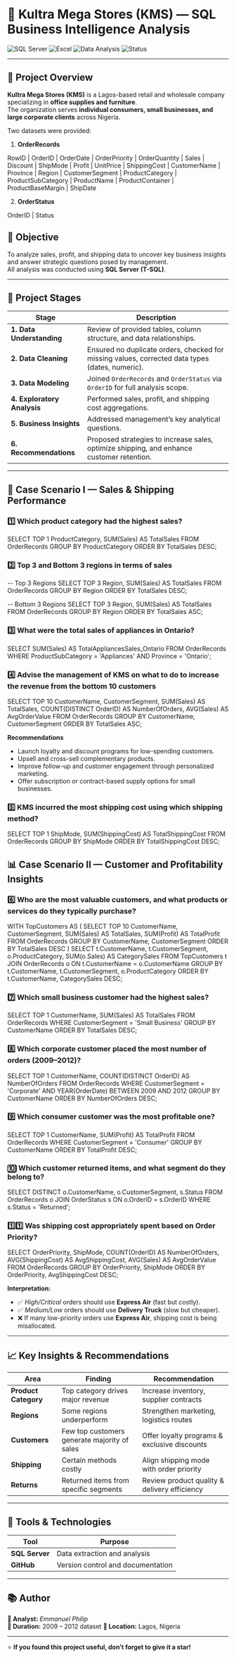 # 🏬 Kultra Mega Stores (KMS) — SQL Business Intelligence Analysis

![SQL Server](https://img.shields.io/badge/SQL%20Server-CC2927?style=flat-square&logo=microsoftsqlserver&logoColor=white)
![Excel](https://img.shields.io/badge/Microsoft%20Excel-217346?style=flat-square&logo=microsoftexcel&logoColor=white)
![Data Analysis](https://img.shields.io/badge/Business%20Intelligence-Analysis-blue?style=flat-square)
![Status](https://img.shields.io/badge/Project%20Stage-Completed-success?style=flat-square)

---

## 📖 Project Overview

**Kultra Mega Stores (KMS)** is a Lagos-based retail and wholesale company specializing in **office supplies and furniture**.  
The organization serves **individual consumers, small businesses, and large corporate clients** across Nigeria.

Two datasets were provided:

1. **OrderRecords**

RowID | OrderID | OrderDate | OrderPriority | OrderQuantity | Sales | Discount | ShipMode |
Profit | UnitPrice | ShippingCost | CustomerName | Province | Region | CustomerSegment |
ProductCategory | ProductSubCategory | ProductName | ProductContainer | ProductBaseMargin | ShipDate


2. **OrderStatus**

OrderID | Status

## 🎯 Objective

To analyze sales, profit, and shipping data to uncover key business insights and answer strategic questions posed by management.  
All analysis was conducted using **SQL Server (T-SQL)**.

---

## 🧩 Project Stages

| Stage | Description |
|-------|--------------|
| **1. Data Understanding** | Review of provided tables, column structure, and data relationships. |
| **2. Data Cleaning** | Ensured no duplicate orders, checked for missing values, corrected data types (dates, numeric). |
| **3. Data Modeling** | Joined `OrderRecords` and `OrderStatus` via `OrderID` for full analysis scope. |
| **4. Exploratory Analysis** | Performed sales, profit, and shipping cost aggregations. |
| **5. Business Insights** | Addressed management’s key analytical questions. |
| **6. Recommendations** | Proposed strategies to increase sales, optimize shipping, and enhance customer retention. |

---

## 🧮 Case Scenario I — Sales & Shipping Performance

### **1️⃣ Which product category had the highest sales?**

SELECT TOP 1 
 ProductCategory,
 SUM(Sales) AS TotalSales
FROM OrderRecords
GROUP BY ProductCategory
ORDER BY TotalSales DESC;

### **2️⃣ Top 3 and Bottom 3 regions in terms of sales**

-- Top 3 Regions
SELECT TOP 3 
    Region,
    SUM(Sales) AS TotalSales
FROM OrderRecords
GROUP BY Region
ORDER BY TotalSales DESC;

-- Bottom 3 Regions
SELECT TOP 3 
    Region,
    SUM(Sales) AS TotalSales
FROM OrderRecords
GROUP BY Region
ORDER BY TotalSales ASC;

### **3️⃣ What were the total sales of appliances in Ontario?**

SELECT 
    SUM(Sales) AS TotalAppliancesSales_Ontario
FROM OrderRecords
WHERE ProductSubCategory = 'Appliances'
  AND Province = 'Ontario';

### **4️⃣ Advise the management of KMS on what to do to increase the revenue from the bottom 10 customers**


SELECT TOP 10 
    CustomerName,
    CustomerSegment,
    SUM(Sales) AS TotalSales,
    COUNT(DISTINCT OrderID) AS NumberOfOrders,
    AVG(Sales) AS AvgOrderValue
FROM OrderRecords
GROUP BY CustomerName, CustomerSegment
ORDER BY TotalSales ASC;

**Recommendations**

* Launch loyalty and discount programs for low-spending customers.
* Upsell and cross-sell complementary products.
* Improve follow-up and customer engagement through personalized marketing.
* Offer subscription or contract-based supply options for small businesses.

### **5️⃣ KMS incurred the most shipping cost using which shipping method?**

SELECT TOP 1 
    ShipMode,
    SUM(ShippingCost) AS TotalShippingCost
FROM OrderRecords
GROUP BY ShipMode
ORDER BY TotalShippingCost DESC;

## 📊 Case Scenario II — Customer and Profitability Insights

### **6️⃣ Who are the most valuable customers, and what products or services do they typically purchase?**

WITH TopCustomers AS (
    SELECT TOP 10
        CustomerName,
        CustomerSegment,
        SUM(Sales) AS TotalSales,
        SUM(Profit) AS TotalProfit
    FROM OrderRecords
    GROUP BY CustomerName, CustomerSegment
    ORDER BY TotalSales DESC
)
SELECT 
    t.CustomerName,
    t.CustomerSegment,
    o.ProductCategory,
    SUM(o.Sales) AS CategorySales
FROM TopCustomers t
JOIN OrderRecords o
    ON t.CustomerName = o.CustomerName
GROUP BY t.CustomerName, t.CustomerSegment, o.ProductCategory
ORDER BY t.CustomerName, CategorySales DESC;

### **7️⃣ Which small business customer had the highest sales?**

SELECT TOP 1 
    CustomerName,
    SUM(Sales) AS TotalSales
FROM OrderRecords
WHERE CustomerSegment = 'Small Business'
GROUP BY CustomerName
ORDER BY TotalSales DESC;

### **8️⃣ Which corporate customer placed the most number of orders (2009–2012)?**

SELECT TOP 1 
    CustomerName,
    COUNT(DISTINCT OrderID) AS NumberOfOrders
FROM OrderRecords
WHERE CustomerSegment = 'Corporate'
  AND YEAR(OrderDate) BETWEEN 2009 AND 2012
GROUP BY CustomerName
ORDER BY NumberOfOrders DESC;

### **9️⃣ Which consumer customer was the most profitable one?**

SELECT TOP 1 
    CustomerName,
    SUM(Profit) AS TotalProfit
FROM OrderRecords
WHERE CustomerSegment = 'Consumer'
GROUP BY CustomerName
ORDER BY TotalProfit DESC;

### **🔟 Which customer returned items, and what segment do they belong to?**

SELECT DISTINCT 
    o.CustomerName,
    o.CustomerSegment,
    s.Status
FROM OrderRecords o
JOIN OrderStatus s
    ON o.OrderID = s.OrderID
WHERE s.Status = 'Returned';

### **1️⃣1️⃣ Was shipping cost appropriately spent based on Order Priority?**

SELECT 
    OrderPriority,
    ShipMode,
    COUNT(OrderID) AS NumberOfOrders,
    AVG(ShippingCost) AS AvgShippingCost,
    AVG(Sales) AS AvgOrderValue
FROM OrderRecords
GROUP BY OrderPriority, ShipMode
ORDER BY OrderPriority, AvgShippingCost DESC;

**Interpretation:**

* ✅ *High/Critical* orders should use **Express Air** (fast but costly).
* ✅ *Medium/Low* orders should use **Delivery Truck** (slow but cheaper).
* ❌ If many low-priority orders use **Express Air**, shipping cost is being misallocated.

---

## 📈 Key Insights & Recommendations

| Area                 | Finding                                      | Recommendation                               |
| -------------------- | -------------------------------------------- | -------------------------------------------- |
| **Product Category** | Top category drives major revenue            | Increase inventory, supplier contracts       |
| **Regions**          | Some regions underperform                    | Strengthen marketing, logistics routes       |
| **Customers**        | Few top customers generate majority of sales | Offer loyalty programs & exclusive discounts |
| **Shipping**         | Certain methods costly                       | Align shipping mode with order priority      |
| **Returns**          | Returned items from specific segments        | Review product quality & delivery efficiency |

---

## 🧠 Tools & Technologies

| Tool                 | Purpose                            |
| -------------------- | ---------------------------------- |
| **SQL Server**       | Data extraction and analysis       |
| **GitHub**           | Version control and documentation  |

---

## 📚 Author

**👤 Analyst:** *Emmanuel Philip*    
**📅 Duration:** 2009 – 2012 dataset
**📍 Location:** Lagos, Nigeria

---

⭐ **If you found this project useful, don’t forget to give it a star!**
